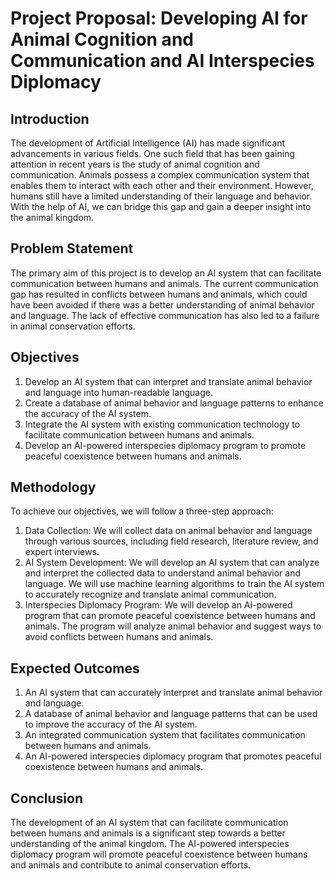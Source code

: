 # Project Proposal: Developing AI for Animal Cognition and Communication and AI Interspecies Diplomacy

## Introduction
The development of Artificial Intelligence (AI) has made significant advancements in various fields. One such field that has been gaining attention in recent years is the study of animal cognition and communication. Animals possess a complex communication system that enables them to interact with each other and their environment. However, humans still have a limited understanding of their language and behavior. With the help of AI, we can bridge this gap and gain a deeper insight into the animal kingdom.

## Problem Statement
The primary aim of this project is to develop an AI system that can facilitate communication between humans and animals. The current communication gap has resulted in conflicts between humans and animals, which could have been avoided if there was a better understanding of animal behavior and language. The lack of effective communication has also led to a failure in animal conservation efforts.

## Objectives
1. Develop an AI system that can interpret and translate animal behavior and language into human-readable language.
2. Create a database of animal behavior and language patterns to enhance the accuracy of the AI system.
3. Integrate the AI system with existing communication technology to facilitate communication between humans and animals.
4. Develop an AI-powered interspecies diplomacy program to promote peaceful coexistence between humans and animals.

## Methodology
To achieve our objectives, we will follow a three-step approach:
1. Data Collection: We will collect data on animal behavior and language through various sources, including field research, literature review, and expert interviews.
2. AI System Development: We will develop an AI system that can analyze and interpret the collected data to understand animal behavior and language. We will use machine learning algorithms to train the AI system to accurately recognize and translate animal communication.
3. Interspecies Diplomacy Program: We will develop an AI-powered program that can promote peaceful coexistence between humans and animals. The program will analyze animal behavior and suggest ways to avoid conflicts between humans and animals.

## Expected Outcomes
1. An AI system that can accurately interpret and translate animal behavior and language.
2. A database of animal behavior and language patterns that can be used to improve the accuracy of the AI system.
3. An integrated communication system that facilitates communication between humans and animals.
4. An AI-powered interspecies diplomacy program that promotes peaceful coexistence between humans and animals.

## Conclusion
The development of an AI system that can facilitate communication between humans and animals is a significant step towards a better understanding of the animal kingdom. The AI-powered interspecies diplomacy program will promote peaceful coexistence between humans and animals and contribute to animal conservation efforts.
